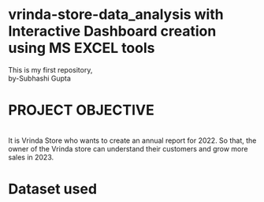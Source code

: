 # vrinda-store-data_analysis with Interactive Dashboard creation using MS EXCEL tools
This is my first repository,
<br>
by-Subhashi Gupta
<br>

# PROJECT OBJECTIVE
<br>
It is Vrinda Store who wants to create an annual report for 2022. So that, the owner of the Vrinda store can understand their customers and grow more sales in 2023.

# Dataset used


